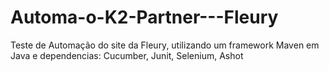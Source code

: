 # Automa-o-K2-Partner---Fleury
Teste de Automação do site da Fleury, utilizando um framework Maven em Java e dependencias: Cucumber, Junit, Selenium, Ashot
